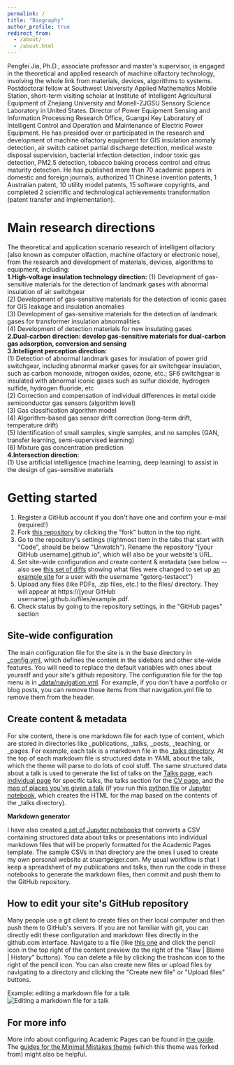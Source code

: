 ```yaml
---
permalink: /
title: "Biography"
author_profile: true
redirect_from: 
  - /about/
  - /about.html
---
```


Pengfei Jia, Ph.D., associate professor and master's supervisor, is engaged in the theoretical and applied research of machine olfactory technology, involving the whole link from materials, devices, algorithms to systems. Postdoctoral fellow at Southwest University Applied Mathematics Mobile Station, short-term visiting scholar at Institute of Intelligent Agricultural Equipment of Zhejiang University and Monell-ZJGSU Sensory Science Laboratory in United States. Director of Power Equipment Sensing and Information Processing Research Office, Guangxi Key Laboratory of Intelligent Control and Operation and Maintenance of Electric Power Equipment. He has presided over or participated in the research and development of machine olfactory equipment for GIS insulation anomaly detection, air switch cabinet partial discharge detection, medical waste disposal supervision, bacterial infection detection, indoor toxic gas detection, PM2.5 detection, tobacco baking process control and citrus maturity detection. He has published more than 70 academic papers in domestic and foreign journals, authorized 11 Chinese invention patents, 1 Australian patent, 10 utility model patents, 15 software copyrights, and completed 2 scientific and technological achievements transformation (patent transfer and implementation).

Main research directions
======
The theoretical and application scenario research of intelligent olfactory (also known as computer olfaction, machine olfactory or electronic nose), from the research and development of materials, devices, algorithms to equipment, including:  
**1.High-voltage insulation technology direction:** 
(1) Development of gas-sensitive materials for the detection of landmark gases with abnormal insulation of air switchgear  
(2) Development of gas-sensitive materials for the detection of iconic gases for GIS leakage and insulation anomalies  
(3) Development of gas-sensitive materials for the detection of landmark gases for transformer insulation abnormalities  
(4) Development of detection materials for new insulating gases  
**2.Dual-carbon direction: develop gas-sensitive materials for dual-carbon gas adsorption, conversion and sensing**  
**3.Intelligent perception direction:**  
(1) Detection of abnormal landmark gases for insulation of power grid switchgear, including abnormal marker gases for air switchgear insulation, such as carbon monoxide, nitrogen oxides, ozone, etc.; SF6 switchgear is insulated with abnormal iconic gases such as sulfur dioxide, hydrogen sulfide, hydrogen fluoride, etc  
(2) Correction and compensation of individual differences in metal oxide semiconductor gas sensors (algorithm level)  
(3) Gas classification algorithm model  
(4) Algorithm-based gas sensor drift correction (long-term drift, temperature drift)  
(5) Identification of small samples, single samples, and no samples (GAN, transfer learning, semi-supervised learning)  
(6) Mixture gas concentration prediction  
**4.Intersection direction:**  
(1) Use artificial intelligence (machine learning, deep learning) to assist in the design of gas-sensitive materials  

Getting started
======
1. Register a GitHub account if you don't have one and confirm your e-mail (required!)
1. Fork [this repository](https://github.com/academicpages/academicpages.github.io) by clicking the "fork" button in the top right. 
1. Go to the repository's settings (rightmost item in the tabs that start with "Code", should be below "Unwatch"). Rename the repository "[your GitHub username].github.io", which will also be your website's URL.
1. Set site-wide configuration and create content & metadata (see below -- also see [this set of diffs](http://archive.is/3TPas) showing what files were changed to set up [an example site](https://getorg-testacct.github.io) for a user with the username "getorg-testacct")
1. Upload any files (like PDFs, .zip files, etc.) to the files/ directory. They will appear at https://[your GitHub username].github.io/files/example.pdf.  
1. Check status by going to the repository settings, in the "GitHub pages" section

Site-wide configuration
------
The main configuration file for the site is in the base directory in [_config.yml](https://github.com/academicpages/academicpages.github.io/blob/master/_config.yml), which defines the content in the sidebars and other site-wide features. You will need to replace the default variables with ones about yourself and your site's github repository. The configuration file for the top menu is in [_data/navigation.yml](https://github.com/academicpages/academicpages.github.io/blob/master/_data/navigation.yml). For example, if you don't have a portfolio or blog posts, you can remove those items from that navigation.yml file to remove them from the header. 

Create content & metadata
------
For site content, there is one markdown file for each type of content, which are stored in directories like _publications, _talks, _posts, _teaching, or _pages. For example, each talk is a markdown file in the [_talks directory](https://github.com/academicpages/academicpages.github.io/tree/master/_talks). At the top of each markdown file is structured data in YAML about the talk, which the theme will parse to do lots of cool stuff. The same structured data about a talk is used to generate the list of talks on the [Talks page](https://academicpages.github.io/talks), each [individual page](https://academicpages.github.io/talks/2012-03-01-talk-1) for specific talks, the talks section for the [CV page](https://academicpages.github.io/cv), and the [map of places you've given a talk](https://academicpages.github.io/talkmap.html) (if you run this [python file](https://github.com/academicpages/academicpages.github.io/blob/master/talkmap.py) or [Jupyter notebook](https://github.com/academicpages/academicpages.github.io/blob/master/talkmap.ipynb), which creates the HTML for the map based on the contents of the _talks directory).

**Markdown generator**

I have also created [a set of Jupyter notebooks](https://github.com/academicpages/academicpages.github.io/tree/master/markdown_generator
) that converts a CSV containing structured data about talks or presentations into individual markdown files that will be properly formatted for the Academic Pages template. The sample CSVs in that directory are the ones I used to create my own personal website at stuartgeiger.com. My usual workflow is that I keep a spreadsheet of my publications and talks, then run the code in these notebooks to generate the markdown files, then commit and push them to the GitHub repository.

How to edit your site's GitHub repository
------
Many people use a git client to create files on their local computer and then push them to GitHub's servers. If you are not familiar with git, you can directly edit these configuration and markdown files directly in the github.com interface. Navigate to a file (like [this one](https://github.com/academicpages/academicpages.github.io/blob/master/_talks/2012-03-01-talk-1.md) and click the pencil icon in the top right of the content preview (to the right of the "Raw | Blame | History" buttons). You can delete a file by clicking the trashcan icon to the right of the pencil icon. You can also create new files or upload files by navigating to a directory and clicking the "Create new file" or "Upload files" buttons. 

Example: editing a markdown file for a talk
![Editing a markdown file for a talk](/images/editing-talk.png)

For more info
------
More info about configuring Academic Pages can be found in [the guide](https://academicpages.github.io/markdown/). The [guides for the Minimal Mistakes theme](https://mmistakes.github.io/minimal-mistakes/docs/configuration/) (which this theme was forked from) might also be helpful.
